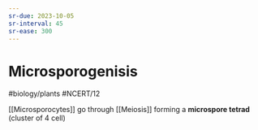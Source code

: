 ```yaml
---
sr-due: 2023-10-05
sr-interval: 45
sr-ease: 300
---
```

# Microsporogenisis
#biology/plants #NCERT/12 

[[Microsporocytes]] go through [[Meiosis]] forming a **microspore tetrad** (cluster of 4 cell) 
